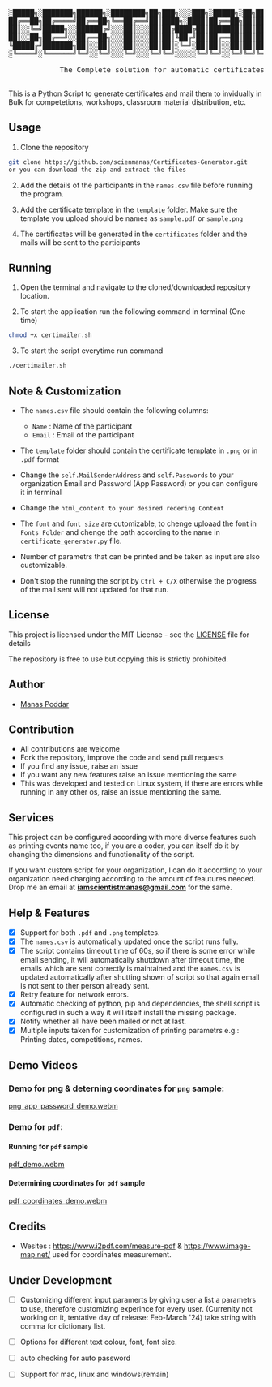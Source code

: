 <pre>

░█████╗░███████╗██████╗░████████╗██╗███╗░░░███╗░█████╗░██╗██╗░░░░░███████╗██████╗░
██╔══██╗██╔════╝██╔══██╗╚══██╔══╝██║████╗░████║██╔══██╗██║██║░░░░░██╔════╝██╔══██╗
██║░░╚═╝█████╗░░██████╔╝░░░██║░░░██║██╔████╔██║███████║██║██║░░░░░█████╗░░██████╔╝
██║░░██╗██╔══╝░░██╔══██╗░░░██║░░░██║██║╚██╔╝██║██╔══██║██║██║░░░░░██╔══╝░░██╔══██╗
╚█████╔╝███████╗██║░░██║░░░██║░░░██║██║░╚═╝░██║██║░░██║██║███████╗███████╗██║░░██║
░╚════╝░╚══════╝╚═╝░░╚═╝░░░╚═╝░░░╚═╝╚═╝░░░░░╚═╝╚═╝░░╚═╝╚═╝╚══════╝╚══════╝╚═╝░░╚═╝

            The Complete solution for automatic certificates mailing

</pre>

This is a Python Script to generate certificates and mail them to invidually in Bulk for competetions, workshops, classroom material distribution, etc.

## Usage

1. Clone the repository
```bash
git clone https://github.com/scienmanas/Certificates-Generator.git
or you can download the zip and extract the files
```

2. Add the details of the participants in the `names.csv` file before running the program.

3. Add the certificate template in the `template` folder. Make sure the template you upload should be names as `sample.pdf` or `sample.png`

4. The certificates will be generated in the `certificates` folder and the mails will be sent to the participants

## Running 

1. Open the terminal and navigate to the cloned/downloaded repository location.

2. To start the application run the following command in terminal (One time)
```bash
chmod +x certimailer.sh
```

3. To start the script everytime run command 
```bash
./certimailer.sh
```

## Note & Customization

- The `names.csv` file should contain the following columns:
    - `Name` : Name of the participant
    - `Email` : Email of the participant

- The `template` folder should contain the certificate template in `.png` or in `.pdf` format
- Change the `self.MailSenderAddress` and `self.Passwords` to your organization Email and Password (App Password) or you can configure it in terminal
- Change the `html_content to your desired redering Content` 

- The `font` and `font size` are cutomizable, to chenge uploaad the font in `Fonts Folder` and chenge the path according to the name in `certificate_generator.py` file.

- Number of parametrs that can be printed and be taken as input are also customizable.

- Don't stop the running the script by `Ctrl + C/X` otherwise the progress of the mail sent will not updated for that run.

## License

This project is licensed under the MIT License - see the [LICENSE](LICENSE) file for details

The repository is free to use but copying this is strictly prohibited.

## Author

- [Manas Poddar](https://www.instagram.com/scienmanas/)

## Contribution

- All contributions are welcome
- Fork the repository, improve the code and send pull requests
- If you find any issue, raise an issue
- If you want any new features raise an issue mentioning the same
- This was developed and tested on Linux system, if there are errors while running in any other os, raise an issue mentioning the same.

<!-- ## Feautres under development  -->

## Services 

This project can be configured according with more diverse features such as printing events name too, if you are a coder, you can itself do it by changing the dimensions and functionality of the script.

If you want custom script for your organization, I can do it according to your organization need charging according to the amount of feautures needed. Drop me an email at **iamscientistmanas@gmail.com** for the same.


## Help & Features

- [X] Support for both `.pdf` and `.png` templates.
- [x] The `names.csv` is automatically updated once the script runs fully.
- [x] The script contains timeout time of 60s, so if there is some error while email sending, it will automatically shutdown after timeout time, the emails which are sent correctly is maintained and the `names.csv` is updated automatically after shutting shown of script so that again email is not sent to ther person already sent.
- [x] Retry feature for network errors.
- [x] Automatic checking of python, pip and dependencies, the shell script is configured in such a way it will itself install the missing package.
- [x] Notify whether all have been mailed or not at last.
- [X] Multiple inputs taken for customization of printing parametrs e.g.: Printing dates, competitions, names.

## Demo Videos 

### Demo for png & deterning coordinates for `png` sample: 

[png_app_password_demo.webm](https://github.com/scienmanas/CertiMailer/assets/99756067/c2267784-ea5f-400d-ae8e-6923c1b38e4f)

### Demo for `pdf`:

#### Running for `pdf` sample

[pdf_demo.webm](https://github.com/scienmanas/CertiMailer/assets/99756067/8bffdd36-b093-4d4a-aadc-11230b86cb4e)

#### Determining coordinates for `pdf` sample

[pdf_coordinates_demo.webm](https://github.com/scienmanas/CertiMailer/assets/99756067/0e9d664d-ff87-4663-a8f9-2e8103e5a344)


## Credits

- Wesites : https://www.i2pdf.com/measure-pdf & https://www.image-map.net/ used for coordinates measurement.

## Under Development

- [ ] Customizing different input paramerts by giving user a list a parametrs to use, therefore customizing experince for every user. (Currenlty not working on it, tentative day of release: Feb-March '24) take string with comma for dictionary list.

- [ ] Options for different text colour, font, font size.

- [ ] auto checking for auto password
- [ ] Support for mac, linux and windows(remain)